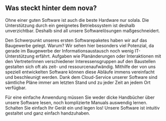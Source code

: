 <h2>Was steckt hinter dem nova?</h2>

Ohne einer guten Software ist auch die beste Hardware nur solala. Die Unterstützung durch ein geeignetes Betriebssystem ist deshalb unverzichtbar. Deshalb sind all unsere Softwarelösungen maßgeschneidert.

Den Schwerpunkt unseres ersten Softwarepaketes haben wir auf das Baugewerbe gelegt. Warum? Wir sehen hier besonders viel Potenzial, da gerade im Baugewerbe der Informationsaustausch noch wenig IT-Unterstützung erfährt. Aufgaben wie Planänderungen oder Interaktionen mit den VertreterInnen verschiedener Interessensgruppen auf den Baustellen gestalten sich oft als zeit- und ressourcenaufwändig. Mithilfe der von uns speziell entwickelten Software können diese Abläufe immens vereinfacht und beschleunigt werden. Dank dem Cloud-Service unserer Software sind sämtliche Pläne immer am letzten Stand und zu jeder Zeit an jedem Ort verfügbar.

Für eine einfache Anwendung müssen Sie weder dicke Handbücher über unsere Software lesen, noch komplizierte Manuals auswendig lernen. Schalten Sie einfach Ihr Gerät ein und legen los! Unsere Software ist intuitiv gestaltet und ganz einfach handzuhaben.
